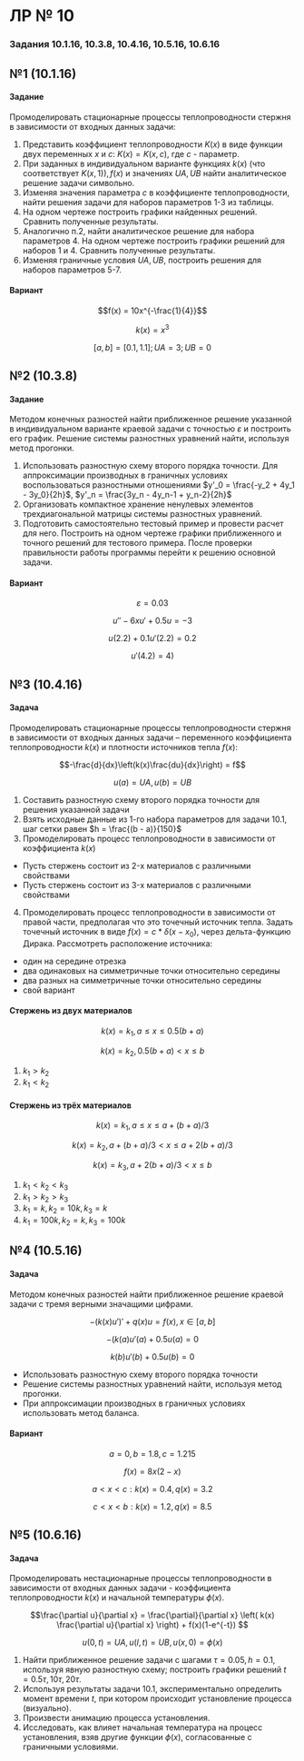 # ЛР № 10

### Задания 10.1.16, 10.3.8, 10.4.16, 10.5.16, 10.6.16

## №1 (10.1.16)
#### Задание
Промоделировать стационарные процессы теплопроводности стержня в зависимости от входных данных задачи:
1. Представить коэффициент теплопроводности $K(x)$ в виде функции двух переменных $x$ и $с$: $K(x)=K(x,c)$, где $с$ - параметр.
2. При заданных в индивидуальном варианте функциях $k(x)$ (что соответствует $K(x,1)), f(x)$ и значениях $UA, UB$ найти аналитическое решение задачи символьно.
3. Изменяя значения параметра $с$ в коэффициенте теплопроводности, найти решения задачи для наборов параметров 1-3 из таблицы.
4. На одном чертеже построить графики найденных решений. Cравнить полученные результаты.
5. Аналогично п.2, найти аналитическое решение для набора параметров 4. На одном чертеже построить графики решений для наборов 1 и 4. Cравнить полученные результаты.
6. Изменяя граничные условия $UA, UB$, построить решения для наборов параметров 5-7.
#### Вариант

$$f(x) = 10x^{-\frac{1}{4}}$$

$$k(x) = x^3$$

$$[a,b] = [0.1, 1.1]; UA = 3; UB = 0$$

## №2 (10.3.8)
#### Задание
Методом конечных разностей найти приближенное решение указанной в индивидуальном варианте краевой задачи c точностью $\varepsilon$ и построить его график. Решение системы разностных уравнений найти, используя метод прогонки.
1. Использовать разностную схему второго порядка точности. Для аппроксимации производных в граничных условиях воспользоваться разностными отношениями $y'_0 = \frac{-y_2 + 4y_1 - 3y_0}{2h}$, $y'_n = \frac{3y_n - 4y_n-1 + y_n-2}{2h}$
2. Организовать компактное хранение ненулевых элементов трехдиагональной матрицы системы разностных уравнений.
3. Подготовить самостоятельно тестовый пример и провести расчет для него. Построить на одном чертеже графики приближенного и точного решений для тестового примера. После проверки правильности работы программы перейти к решению основной задачи.

#### Вариант

$$\varepsilon = 0.03$$

$$u'' - 6xu' + 0.5u = -3$$

$$u(2.2) + 0.1u'(2.2) = 0.2$$

$$u'(4.2) = 4)$$

## №3 (10.4.16)
#### Задача
Промоделировать стационарные процессы теплопроводности стержня в зависимости от входных данных задачи – переменного коэффициента теплопроводности $k(x)$ и плотности источников тепла $f(x)$:

$$-\frac{d}{dx}\left(k(x)\frac{du}{dx}\right) = f$$

$$u(a) = UA, u(b) = UB$$

1. Составить разностную схему второго порядка точности для решения
указанной задачи
2. Взять исходные данные из 1-го набора параметров для задачи 10.1, шаг сетки равен $h = \frac{(b - a)}{150}$
3. Промоделировать процесс теплопроводности в зависимости от коэффициента $k(x)$
  * Пусть стержень состоит из 2-x материалов с различными свойствами
  * Пусть стержень состоит из 3-x материалов с различными свойствами
4. Промоделировать процесс теплопроводности в зависимости от правой части, предполагая что это точечный источник тепла. Задать точечный источник в виде $f(x) = c * \delta(x-x_0)$, через дельта-функцию Дирака. Рассмотреть расположение источника:
  * один на середине отрезка
  * два одинаковых на симметричные точки относительно середины
  * два разных на симметричные точки относительно середины
  * свой вариант

#### Стержень из двух материалов

$$ k(x) = k_1, a \leq x \leq 0.5(b+a)$$

$$ k(x) = k_2, 0.5(b+a) < x \leq b$$

1. $k_1 > k_2$
2. $k_1 < k_2$

#### Стержень из трёх материалов

$$k(x) = k_1, a \leq x \leq a + (b+a)/3$$

$$k(x) = k_2, a + (b+a)/3 < x \leq a + 2(b+a)/3$$

$$k(x) = k_3, a + 2(b+a)/3 < x \leq b$$

1. $k_1 < k_2 < k_3$
2. $k_1 > k_2 > k_3$
3. $k_1 = k, k_2 = 10k, k_3 = k$
4. $k_1 = 100k, k_2 = k, k_3 = 100k$

## №4 (10.5.16)
#### Задача
Методом конечных разностей найти приближенное решение краевой задачи с тремя верными значащими цифрами.

$$-(k(x)u')' + q(x)u = f(x), x \in [a, b]$$

$$-(k(a)u'(a) + 0.5u(a) = 0$$

$$k(b)u'(b) + 0.5u(b) = 0$$ 

* Использовать разностную схему второго порядка точности
* Решение системы разностных уравнений найти, используя метод прогонки.
* При аппроксимации производных в граничных условиях использовать метод баланса.

#### Вариант
$$a = 0, b = 1.8, c = 1.215$$

$$f(x) = 8x(2-x)$$

$$a < x < c: k(x) = 0.4, q(x) = 3.2$$

$$c < x < b: k(x) = 1.2, q(x) = 8.5$$

## №5 (10.6.16)
#### Задача
Промоделировать нестационарные процессы теплопроводности в зависимости от входных данных задачи - коэффициента теплопроводности $k(x)$ и начальной температуры $\phi(x)$.

$$\frac{\partial u}{\partial x} = \frac{\partial}{\partial x} \left( k(x) \frac{\partial u}{\partial x} \right) + f(x)(1-e^{-t}) $$

$$u(0, t) = UA, u(l, t) = UB, u(x, 0) = \phi(x)$$

1. Найти приближенное решение задачи с шагами $\tau = 0.05, h=0.1$, используя явную разностную схему; построить графики решений $t = 0.5\tau, 10\tau, 20\tau$.
2. Используя результаты задачи 10.1, экспериментально определить момент времени $t$, при котором происходит установление процесса (визуально).
3. Произвести анимацию процесса установления.
4. Исследовать, как влияет начальная температура на процесс установления, взяв другие функции $\phi(x)$, согласованные с граничными условиями.
